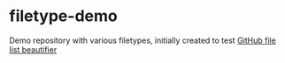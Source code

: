 # filetype-demo

Demo repository with various filetypes, initially created to test [GitHub file list beautifier](https://greasyfork.org/en/scripts/5982-github-file-list-beautifier)
